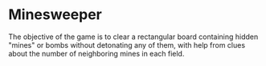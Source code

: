 # Minesweeper
The objective of the game is to clear a rectangular board containing hidden "mines" or bombs without detonating any of them, with help from clues about the number of neighboring mines in each field.
